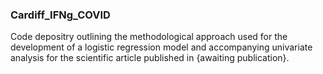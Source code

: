 ### Cardiff_IFNg_COVID
Code depositry outlining the methodological approach used for the development of a logistic regression model 
and accompanying univariate analysis for the scientific article published in {awaiting publication}. 




